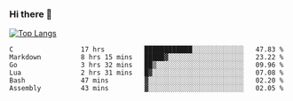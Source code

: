 ### Hi there 👋

<!--
**3Xpl0it3r/3Xpl0it3r** is a ✨ _special_ ✨ repository because its `README.md` (this file) appears on your GitHub profile.

Here are some ideas to get you started:

- 🔭 I’m currently working on ...
- 🌱 I’m currently learning ...
- 👯 I’m looking to collaborate on ...
- 🤔 I’m looking for help with ...
- 💬 Ask me about ...
- 📫 How to reach me: ...
- 😄 Pronouns: ...
- ⚡ Fun fact: ...
-->


[![Top Langs](https://github-readme-stats.vercel.app/api/top-langs/?username=3Xpl0it3r&layout=compact)](https://github.com/3Xpl0it3r/3Xpl0it3r)

<!--START_SECTION:waka-->

```text
C                 17 hrs          ████████████░░░░░░░░░░░░░   47.83 %
Markdown          8 hrs 15 mins   █████▓░░░░░░░░░░░░░░░░░░░   23.22 %
Go                3 hrs 32 mins   ██▒░░░░░░░░░░░░░░░░░░░░░░   09.96 %
Lua               2 hrs 31 mins   █▓░░░░░░░░░░░░░░░░░░░░░░░   07.08 %
Bash              47 mins         ▓░░░░░░░░░░░░░░░░░░░░░░░░   02.20 %
Assembly          43 mins         ▓░░░░░░░░░░░░░░░░░░░░░░░░   02.05 %
```

<!--END_SECTION:waka-->
